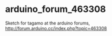 # arduino_forum_463308

Sketch for tagamo at the arduino forums, http://forum.arduino.cc/index.php?topic=463308


